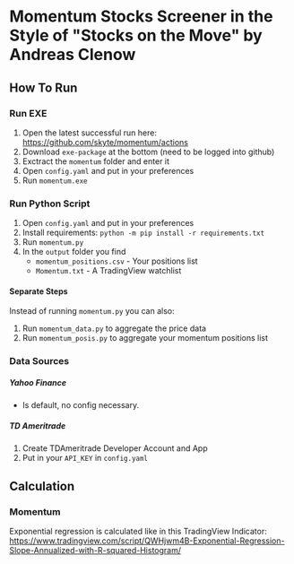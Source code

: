 # Momentum Stocks Screener in the Style of "Stocks on the Move" by Andreas Clenow
## How To Run

### Run EXE

1. Open the latest successful run here: https://github.com/skyte/momentum/actions
2. Download `exe-package` at the bottom (need to be logged into github)
3. Exctract the `momentum` folder and enter it
4. Open `config.yaml` and put in your preferences 
5. Run `momentum.exe`



### Run Python Script

1. Open `config.yaml` and put in your preferences 
2. Install requirements: `python -m pip install -r requirements.txt`
3. Run `momentum.py`
4. In the `output` folder you find
   - `momentum_positions.csv` - Your positions list
   - `Momentum.txt` - A TradingView watchlist

#### Separate Steps

Instead of running `momentum.py` you can also:

1. Run `momentum_data.py` to aggregate the price data
2. Run `momentum_posis.py` to aggregate your momentum positions list



### Data Sources

##### Yahoo Finance

- Is default, no config necessary.

##### TD Ameritrade

1. Create TDAmeritrade Developer Account and App
2. Put in your `API_KEY` in `config.yaml`



## Calculation

### Momentum

Exponential regression is calculated like in this TradingView Indicator: https://www.tradingview.com/script/QWHjwm4B-Exponential-Regression-Slope-Annualized-with-R-squared-Histogram/

